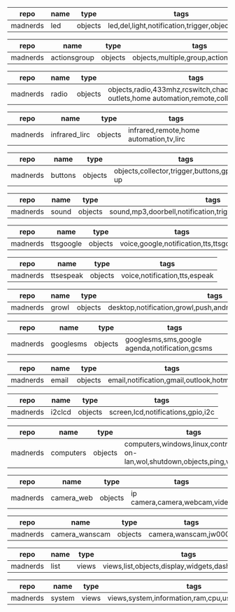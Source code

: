 repo         |name    |type   |tags
-------------|--------|-------|-------------------------------------------------
madnerds     |led     |objects|led,del,light,notification,trigger,objects,gpios

repo         |name         |type   |tags
-------------|-------------|-------|-------------------------------------------------------------
madnerds     |actionsgroup |objects|objects,multiple,group,actions,wait,sleep

repo         |name    |type   |tags
-------------|--------|-------|-------------------------------------------------
madnerds     |radio   |objects|objects,radio,433mhz,rcswitch,chacon,dio,scs,power outlets,home automation,remote,collector,trigger

repo         |name            |type   |tags
-------------|----------------|-------|-------------------------------------------------
madnerds     |infrared_lirc   |objects|infrared,remote,home automation,tv,lirc

repo         |name        |type   |tags
-------------|------------|-------|-------------------------------------------------------------
madnerds     |buttons     |objects|objects,collector,trigger,buttons,gpios,pull-up

repo         |name    |type   |tags
-------------|--------|-------|---------------------------------------------------------------
madnerds     |sound   |objects|sound,mp3,doorbell,notification,trigger,objects,speakers,audio

repo         |name        |type   |tags
-------------|------------|-------|-------------------------------------------------
madnerds     |ttsgoogle   |objects|voice,google,notification,tts,ttsgoogle

repo         |name        |type   |tags
-------------|------------|-------|-------------------------------------------------
madnerds     |ttsespeak   |objects|voice,notification,tts,espeak

repo         |name        |type   |tags
-------------|------------|-------|-------------------------------------------------------------
madnerds     |growl       |objects|desktop,notification,growl,push,android,iphone,macosx,windows

repo         |name        |type   |tags
-------------|------------|-------|-------------------------------------------------------------
madnerds     |googlesms   |objects|googlesms,sms,google agenda,notification,gcsms

repo         |name        |type   |tags
-------------|------------|-------|-------------------------------------------------------------
madnerds     |email       |objects|email,notification,gmail,outlook,hotmail

repo         |name                 |type   |tags
-------------|---------------------|-------|-------------------------------------------------------------
madnerds     |i2clcd               |objects|screen,lcd,notifications,gpio,i2c

repo         |name        |type   |tags
-------------|------------|-------|--------------------------------------------------------------------------------
madnerds     |computers   |objects|computers,windows,linux,control,wake-on-lan,wol,shutdown,objects,ping,vnc,remote

repo         |name        |type   |tags
-------------|------------|-------|-------------------------------------------------------------
madnerds     |camera_web  |objects|ip camera,camera,webcam,video

repo         |name                 |type   |tags
-------------|---------------------|-------|-------------------------------------------------------------
madnerds     |camera_wanscam       |objects|camera,wanscam,jw0004

repo         |name    |type   |tags
-------------|--------|-------|-------------------------------------------------
madnerds     |list    |views  |views,list,objects,display,widgets,dashboard,control

repo         |name    |type   |tags
-------------|--------|-------|-------------------------------------------------
madnerds     |system  |views  |views,system,information,ram,cpu,users,disks,views
